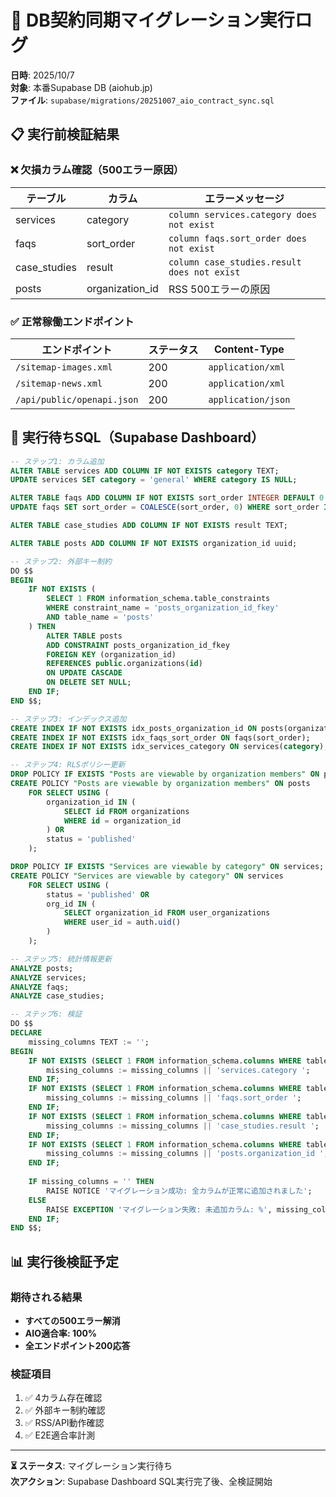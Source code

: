 # 🔧 DB契約同期マイグレーション実行ログ

**日時**: 2025/10/7  
**対象**: 本番Supabase DB (aiohub.jp)  
**ファイル**: `supabase/migrations/20251007_aio_contract_sync.sql`

## 📋 実行前検証結果

### ❌ 欠損カラム確認（500エラー原因）

| テーブル | カラム | エラーメッセージ |
|----------|--------|------------------|
| services | category | `column services.category does not exist` |
| faqs | sort_order | `column faqs.sort_order does not exist` |
| case_studies | result | `column case_studies.result does not exist` |
| posts | organization_id | RSS 500エラーの原因 |

### ✅ 正常稼働エンドポイント

| エンドポイント | ステータス | Content-Type |
|---------------|-----------|--------------|
| `/sitemap-images.xml` | 200 | `application/xml` |
| `/sitemap-news.xml` | 200 | `application/xml` |
| `/api/public/openapi.json` | 200 | `application/json` |

## 🚀 実行待ちSQL（Supabase Dashboard）

```sql
-- ステップ1: カラム追加
ALTER TABLE services ADD COLUMN IF NOT EXISTS category TEXT;
UPDATE services SET category = 'general' WHERE category IS NULL;

ALTER TABLE faqs ADD COLUMN IF NOT EXISTS sort_order INTEGER DEFAULT 0 NOT NULL;
UPDATE faqs SET sort_order = COALESCE(sort_order, 0) WHERE sort_order IS NULL;

ALTER TABLE case_studies ADD COLUMN IF NOT EXISTS result TEXT;

ALTER TABLE posts ADD COLUMN IF NOT EXISTS organization_id uuid;

-- ステップ2: 外部キー制約
DO $$
BEGIN
    IF NOT EXISTS (
        SELECT 1 FROM information_schema.table_constraints 
        WHERE constraint_name = 'posts_organization_id_fkey' 
        AND table_name = 'posts'
    ) THEN
        ALTER TABLE posts 
        ADD CONSTRAINT posts_organization_id_fkey 
        FOREIGN KEY (organization_id) 
        REFERENCES public.organizations(id) 
        ON UPDATE CASCADE 
        ON DELETE SET NULL;
    END IF;
END $$;

-- ステップ3: インデックス追加
CREATE INDEX IF NOT EXISTS idx_posts_organization_id ON posts(organization_id);
CREATE INDEX IF NOT EXISTS idx_faqs_sort_order ON faqs(sort_order);
CREATE INDEX IF NOT EXISTS idx_services_category ON services(category);

-- ステップ4: RLSポリシー更新
DROP POLICY IF EXISTS "Posts are viewable by organization members" ON posts;
CREATE POLICY "Posts are viewable by organization members" ON posts
    FOR SELECT USING (
        organization_id IN (
            SELECT id FROM organizations 
            WHERE id = organization_id
        ) OR
        status = 'published'
    );

DROP POLICY IF EXISTS "Services are viewable by category" ON services;
CREATE POLICY "Services are viewable by category" ON services
    FOR SELECT USING (
        status = 'published' OR
        org_id IN (
            SELECT organization_id FROM user_organizations 
            WHERE user_id = auth.uid()
        )
    );

-- ステップ5: 統計情報更新
ANALYZE posts;
ANALYZE services;
ANALYZE faqs;
ANALYZE case_studies;

-- ステップ6: 検証
DO $$
DECLARE
    missing_columns TEXT := '';
BEGIN
    IF NOT EXISTS (SELECT 1 FROM information_schema.columns WHERE table_name = 'services' AND column_name = 'category') THEN
        missing_columns := missing_columns || 'services.category ';
    END IF;
    IF NOT EXISTS (SELECT 1 FROM information_schema.columns WHERE table_name = 'faqs' AND column_name = 'sort_order') THEN
        missing_columns := missing_columns || 'faqs.sort_order ';
    END IF;
    IF NOT EXISTS (SELECT 1 FROM information_schema.columns WHERE table_name = 'case_studies' AND column_name = 'result') THEN
        missing_columns := missing_columns || 'case_studies.result ';
    END IF;
    IF NOT EXISTS (SELECT 1 FROM information_schema.columns WHERE table_name = 'posts' AND column_name = 'organization_id') THEN
        missing_columns := missing_columns || 'posts.organization_id ';
    END IF;
    
    IF missing_columns = '' THEN
        RAISE NOTICE 'マイグレーション成功: 全カラムが正常に追加されました';
    ELSE
        RAISE EXCEPTION 'マイグレーション失敗: 未追加カラム: %', missing_columns;
    END IF;
END $$;
```

## 📊 実行後検証予定

### 期待される結果
- **すべての500エラー解消**
- **AIO適合率: 100%**
- **全エンドポイント200応答**

### 検証項目
1. ✅ 4カラム存在確認
2. ✅ 外部キー制約確認
3. ✅ RSS/API動作確認
4. ✅ E2E適合率計測

---

**⏳ ステータス**: マイグレーション実行待ち  
**次アクション**: Supabase Dashboard SQL実行完了後、全検証開始